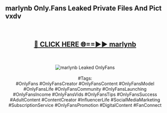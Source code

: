<h2>marlynb Only.Fans Leaked Private Files And Pict vxdv</h2>
<br>
<div align="center">
<h2><a href="https://mediafiles.top/marlynb" rel="nofollow">🔴 CLICK HERE 🌐==►► marlynb</a></h2>
<br>
<br>
<a href="https://mediafiles.top/marlynb" rel="nofollow" data-target="animated-image.originalLink"><img src="https://i.ibb.co.com/WyWwxjT/player-gif2.gif" alt="marlynb Leaked OnlyFans" style="max-width: 100%; display: inline-block;" data-target="animated-image.originalImage"></a>
<br><br>
#Tags:
<br>
#OnlyFans #OnlyFansCreator #OnlyFansContent #OnlyFansModel #OnlyFansLife #OnlyFansCommunity #OnlyFansLaunching #OnlyFansIncome #OnlyFansVids #OnlyFansTips #OnlyFansSuccess #AdultContent #ContentCreator #InfluencerLife #SocialMediaMarketing #SubscriptionService #OnlyFansPromotion #DigitalContent #FanConnect
</div>
<br>